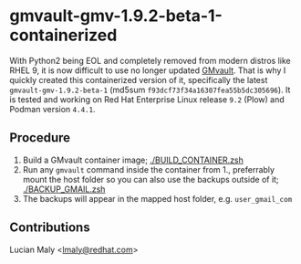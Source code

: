 # gmvault-gmv-1.9.2-beta-1-containerized

With Python2 being EOL and completely removed from modern distros like RHEL 9, it is now difficult to use no longer updated [GMvault](https://github.com/gaubert/gmvault/). That is why I quickly created this containerized version of it, specifically the latest `gmvault-gmv-1.9.2-beta-1` (md5sum `f93dcf73f34a16307fea55b5dc305696`).
It is tested and working on Red Hat Enterprise Linux release `9.2` (Plow) and Podman version `4.4.1`.

## Procedure

1. Build a GMvault container image; [./BUILD_CONTAINER.zsh](BUILD_CONTAINER.zsh)
2. Run any `gmvault` command inside the container from 1., preferrably mount the host folder so you can also use the backups outside of it; [./BACKUP_GMAIL.zsh](BACKUP_GMAIL.zsh)
3. The backups will appear in the mapped host folder, e.g. `user_gmail_com`

## Contributions

Lucian Maly <<lmaly@redhat.com>>
